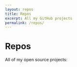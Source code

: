 ```yaml
---
layout: repos
title: Repos
excerpt: All my GitHub projects
permalink: /repos/
---
```


# Repos

All of my open source projects:
